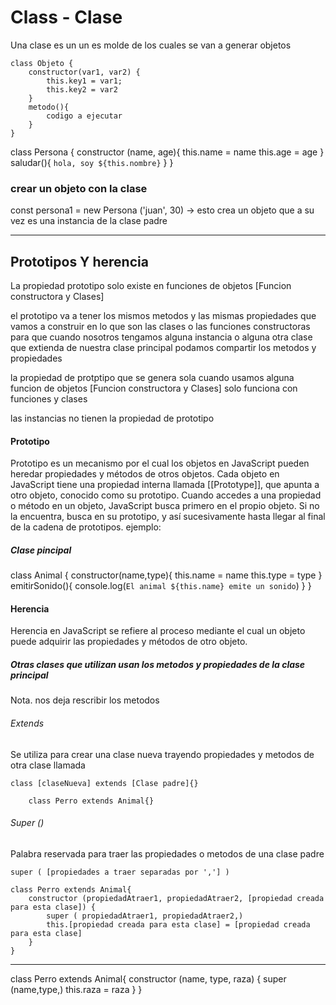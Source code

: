 # Class - Clase

Una clase es un un es molde de los cuales se van a generar objetos



    class Objeto {
        constructor(var1, var2) {
            this.key1 = var1;
            this.key2 = var2
        }
        metodo(){
            codigo a ejecutar
        }
    }

class Persona  {
    constructor (name, age){
        this.name = name
        this.age = age
    }
    saludar(){
        `hola, soy ${this.nombre}`
    }
}

### crear un objeto con la clase

const persona1 = new Persona ('juan', 30) -> esto crea un objeto que a su vez es una instancia de la clase padre

------------------------------------------------------------------------------------------------------

## Prototipos Y herencia 

La propiedad prototipo solo existe en funciones de objetos [Funcion constructora y Clases]

el prototipo va a tener los mismos metodos y las mismas propiedades que vamos a construir en lo que son las clases o las funciones constructoras para que cuando nosotros tengamos alguna instancia o alguna otra clase que extienda de nuestra clase principal podamos compartir los metodos y propiedades

la propiedad de protptipo que se genera sola cuando usamos alguna funcion de objetos [Funcion constructora y Clases] solo funciona con funciones y clases

las instancias no tienen la propiedad de prototipo


#### Prototipo 

Prototipo es un mecanismo por el cual los objetos en JavaScript pueden heredar propiedades y métodos de otros objetos. Cada objeto en JavaScript tiene una propiedad interna llamada [[Prototype]], que apunta a otro objeto, conocido como su prototipo. Cuando accedes a una propiedad o método en un objeto, JavaScript busca primero en el propio objeto. Si no la encuentra, busca en su prototipo, y así sucesivamente hasta llegar al final de la cadena de prototipos. ejemplo:

##### Clase pincipal

class Animal {
    constructor(name,type){
        this.name = name
        this.type = type
    }
    emitirSonido(){
        console.log(`El animal ${this.name} emite un sonido`)
    }
}

#### Herencia

Herencia en JavaScript se refiere al proceso mediante el cual un objeto puede adquirir las propiedades y métodos de otro objeto.

##### Otras clases que utilizan usan los metodos y propiedades de la clase principal

Nota. nos deja rescribir los metodos

###### Extends

Se utiliza para crear una clase nueva trayendo propiedades y metodos de otra clase llamada

    class [claseNueva] extends [Clase padre]{}
    
        class Perro extends Animal{}

###### Super ()

Palabra reservada para traer las propiedades o metodos de una clase padre

    super ( [propiedades a traer separadas por ','] )

    class Perro extends Animal{ 
        constructor (propiedadAtraer1, propiedadAtraer2, [propiedad creada para esta clase]) {
            super ( propiedadAtraer1, propiedadAtraer2,)
            this.[propiedad creada para esta clase] = [propiedad creada para esta clase]
        }
    }
-----------------

class Perro extends Animal{
    constructor (name, type, raza) {
        super (name,type,)
        this.raza = raza
    }
}

